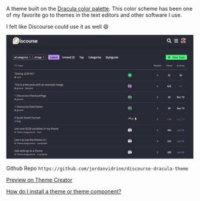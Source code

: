 A theme built on the [Dracula color palette](https://draculatheme.com/contribute#color-palette). This color scheme has been one of my favorite go to themes in the text editors and other software I use. 

I felt like Discourse could use it as well :smile: 

<img src="./screenshot.png" width=500/>

Github Repo `https://github.com/jordanvidrine/discourse-dracula-theme`
 
[Preview on Theme Creator](https://theme-creator.discourse.org/theme/jordan.vidrine/dracula)

[How do I install a theme or theme component?](https://meta.discourse.org/t/how-do-i-install-a-theme-or-theme-component/63682)
